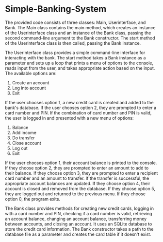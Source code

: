 # Simple-Banking-System

The provided code consists of three classes: Main, Userinterface, and Bank. The Main class contains the main method, which creates an instance of the Userinterface class and an instance of the Bank class, passing the second command-line argument to the Bank constructor. The start method of the Userinterface class is then called, passing the Bank instance.

The Userinterface class provides a simple command-line interface for interacting with the bank. The start method takes a Bank instance as a parameter and sets up a loop that prints a menu of options to the console, reads input from the user, and takes appropriate action based on the input. The available options are:

1.   Create an account
2.   Log into account
0.  Exit

If the user chooses option 1, a new credit card is created and added to the bank's database. If the user chooses option 2, they are prompted to enter a card number and PIN. If the combination of card number and PIN is valid, the user is logged in and presented with a new menu of options:

1. Balance
2. Add income
3.  Do transfer
4.  Close account
5.  Log out
0.  Exit

If the user chooses option 1, their account balance is printed to the console. If they choose option 2, they are prompted to enter an amount to add to their balance. If they choose option 3, they are prompted to enter a recipient card number and an amount to transfer. If the transfer is successful, the appropriate account balances are updated. If they choose option 4, their account is closed and removed from the database. If they choose option 5, they are logged out and returned to the previous menu. If they choose option 0, the program exits.

The Bank class provides methods for creating new credit cards, logging in with a card number and PIN, checking if a card number is valid, retrieving an account balance, changing an account balance, transferring money between accounts, and closing an account. It uses an SQLite database to store the credit card information. The Bank constructor takes a path to the database file as a parameter and creates the card table if it doesn't exist.
